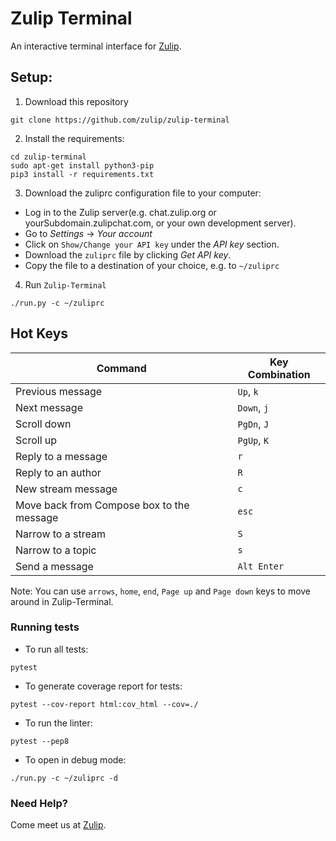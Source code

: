 # Zulip Terminal

An interactive terminal interface for [Zulip](https://zulipchat.com).

 ## Setup:
  1. Download this repository
  ```
  git clone https://github.com/zulip/zulip-terminal
  ```

  2. Install the requirements:
  ```
  cd zulip-terminal
  sudo apt-get install python3-pip
  pip3 install -r requirements.txt
  ```

  3. Download the zuliprc configuration file to your computer:

  - Log in to the Zulip server(e.g. chat.zulip.org or yourSubdomain.zulipchat.com, or your own development server).
  - Go to _Settings_ -> _Your account_
  - Click on `Show/Change your API key` under the _API key_ section.
  - Download the `zuliprc` file by clicking _Get API key_.
  - Copy the file to a destination of your choice, e.g. to `~/zuliprc`


  4. Run `Zulip-Terminal`
  ```
  ./run.py -c ~/zuliprc
  ```


## Hot Keys
| Command | Key Combination |
| ------- | --------------- |
| Previous message | `Up`, `k` |
| Next message | `Down`, `j` |
| Scroll down | `PgDn`, `J` |
| Scroll up | `PgUp`, `K` |
| Reply to a message | `r` |
| Reply to an author | `R` |
| New stream message | `c` |
| Move back from Compose box to the message | `esc` |
| Narrow to a stream | `S` |
| Narrow to a topic | `s` |
| Send a message | `Alt Enter` |

Note: You can use `arrows`, `home`, `end`, `Page up` and `Page down` keys to move around in Zulip-Terminal.

### Running tests

* To run all tests:
```
pytest
```

* To generate coverage report for tests:
```
pytest --cov-report html:cov_html --cov=./
```

* To run the linter:
```
pytest --pep8
```
* To open in debug mode:
```
./run.py -c ~/zuliprc -d
```
### **Need Help?**
Come meet us at [Zulip](https://chat.zulip.org/#narrow/stream/206-zulip-terminal).
